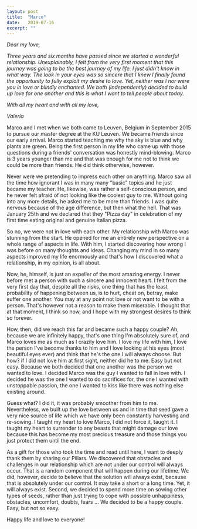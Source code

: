 ```yaml
---
layout: post
title:  "Marco"
date:   2019-07-16
excerpt: ""
---
```


<em>
Dear my love,


Three years and six months have passed since we started a wonderful relationship. Unexplainably, I felt from the very first moment that this journey was going to be the best journey of my life. I just didn't know in what way. The look in your eyes was so sincere that I knew I finally found the opportunity to fully exploit my desire to love. Yet, neither was I nor were you in love or blindly enchanted. We both (independently) decided to build up love for one another and this is what I want to tell people about today.

With all my heart and with all my love,

Valeria 
</em>

Marco and I met when we both came to Leuven, Belgium in September 2015 to pursue our master degree at the KU Leuven. We became friends since our early arrival. Marco started teaching me why the sky is blue and why plants are green. Being the first person in my life who came up with those questions during a friends' conversation was honestly mind-blowing. Marco is 3 years younger than me and that was enough for me not to think we could be more than friends. He did think otherwise, however. 



Never were we pretending to impress each other on anything. Marco saw all the time how ignorant I was in many many "basic" topics and he just became my teacher. He, likewise, was rather a self-conscious person, and he never felt afraid of not looking like the coolest guy to me. Without going into any more details, he asked me to be more than friends. I was quite nervous because of the age difference, but then what the hell. That was January 25th and we declared that they "Pizza day" in celebration of my first time eating original and genuine Italian pizza. 



So no, we were not in love with each other. My relationship with Marco was stunning from the start. He opened for me an entirely new perspective on a whole range of aspects in life. With him, I started discovering how wrong I was before on many thoughts and ideas. Changing my mind in so many aspects improved my life enormously and that's how I discovered what a relationship, in my opinion, is all about. 



Now, he, himself, is just an expeller of the most amazing energy. I never before met a person with such a sincere and innocent heart. I felt from the very first day that, despite all the risks, one thing that has the least probability of happening between us, is to hurt, cheat on, betray, make suffer one another. You may at any point not love or not want to be with a person. That's however not a reason to make them miserable. I thought that at that moment, I think so now, and I hope with my strongest desires to think so forever. 



How, then, did we reach this far and became such a happy couple? Ah, because we are infinitely happy, that's one thing I'm absolutely sure of, and Marco loves me as much as I crazily love him. I love my life with him, I love the person I've become thanks to him and I love looking at his eyes (most beautiful eyes ever) and think that he's the one I will always choose. But how? if I did not love him at first sight, neither did he to me. Easy but not easy. Because we both decided that one another was the person we wanted to love. I decided Marco was the guy I wanted to fall in love with. I decided he was the one I wanted to do sacrifices for, the one I wanted with unstoppable passion, the one I wanted to kiss like there was nothing else existing around. 



Guess what? I did it, it was probably smoother from him to me. Nevertheless, we built up the love between us and in time that seed gave a very nice source of life which we have only been constantly harvesting and re-sowing.  I taught my heart to love Marco, I did not force it, taught it. I taught my heart to surrender to any beasts that might damage our love because this has become my most precious treasure and those things you just protect them until the end. 



As a gift for those who took the time and read until here, I want to deeply thank them by sharing our Pillars. We discovered that obstacles and challenges in our relationship which are not under our control will always occur. That is a random component that will happen during our lifetime. We did, however, decide to believe that the solution will always exist, because that is absolutely under our control. It may take a short or a long time. Yet, it will always exist. Second, we decided to spend more time on sowing other types of seeds, rather than just trying to cope with possible unhappiness, obstacles, uncomfort, doubts, fears ... We decided to be a happy couple. Easy, but not so easy.



Happy life and love to everyone!
